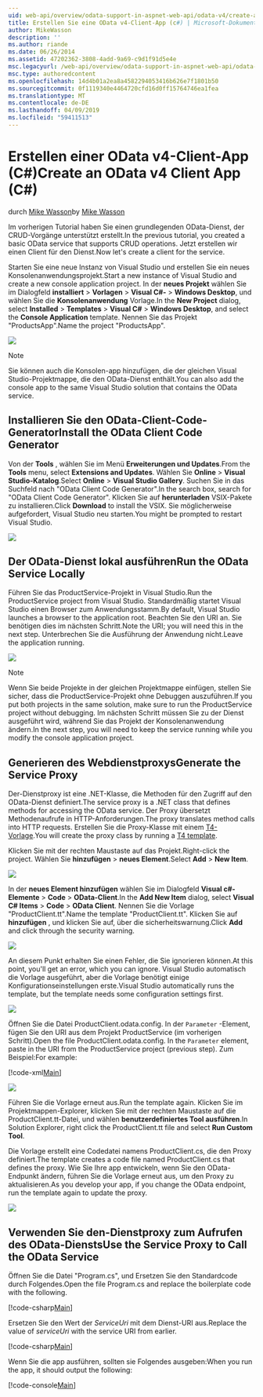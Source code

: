 ```yaml
---
uid: web-api/overview/odata-support-in-aspnet-web-api/odata-v4/create-an-odata-v4-client-app
title: Erstellen Sie eine OData v4-Client-App (c#) | Microsoft-Dokumentation
author: MikeWasson
description: ''
ms.author: riande
ms.date: 06/26/2014
ms.assetid: 47202362-3808-4add-9a69-c9d1f91d5e4e
msc.legacyurl: /web-api/overview/odata-support-in-aspnet-web-api/odata-v4/create-an-odata-v4-client-app
msc.type: authoredcontent
ms.openlocfilehash: 14d4b01a2ea8a4582294053416b626e7f1801b50
ms.sourcegitcommit: 0f1119340e4464720cfd16d0ff15764746ea1fea
ms.translationtype: MT
ms.contentlocale: de-DE
ms.lasthandoff: 04/09/2019
ms.locfileid: "59411513"
---
```

# <a name="create-an-odata-v4-client-app-c"></a><span data-ttu-id="5700b-102">Erstellen einer OData v4-Client-App (C#)</span><span class="sxs-lookup"><span data-stu-id="5700b-102">Create an OData v4 Client App (C#)</span></span>

<span data-ttu-id="5700b-103">durch [Mike Wasson](https://github.com/MikeWasson)</span><span class="sxs-lookup"><span data-stu-id="5700b-103">by [Mike Wasson](https://github.com/MikeWasson)</span></span>

<span data-ttu-id="5700b-104">Im vorherigen Tutorial haben Sie einen grundlegenden OData-Dienst, der CRUD-Vorgänge unterstützt erstellt.</span><span class="sxs-lookup"><span data-stu-id="5700b-104">In the previous tutorial, you created a basic OData service that supports CRUD operations.</span></span> <span data-ttu-id="5700b-105">Jetzt erstellen wir einen Client für den Dienst.</span><span class="sxs-lookup"><span data-stu-id="5700b-105">Now let's create a client for the service.</span></span>

<span data-ttu-id="5700b-106">Starten Sie eine neue Instanz von Visual Studio und erstellen Sie ein neues Konsolenanwendungsprojekt.</span><span class="sxs-lookup"><span data-stu-id="5700b-106">Start a new instance of Visual Studio and create a new console application project.</span></span> <span data-ttu-id="5700b-107">In der **neues Projekt** wählen Sie im Dialogfeld **installiert** &gt; **Vorlagen** &gt; **Visual C#-** &gt; **Windows Desktop**, und wählen Sie die **Konsolenanwendung** Vorlage.</span><span class="sxs-lookup"><span data-stu-id="5700b-107">In the **New Project** dialog, select **Installed** &gt; **Templates** &gt; **Visual C#** &gt; **Windows Desktop**, and select the **Console Application** template.</span></span> <span data-ttu-id="5700b-108">Nennen Sie das Projekt &quot;ProductsApp&quot;.</span><span class="sxs-lookup"><span data-stu-id="5700b-108">Name the project &quot;ProductsApp&quot;.</span></span>

![](create-an-odata-v4-client-app/_static/image1.png)

> [!NOTE]
> <span data-ttu-id="5700b-109">Sie können auch die Konsolen-app hinzufügen, die der gleichen Visual Studio-Projektmappe, die den OData-Dienst enthält.</span><span class="sxs-lookup"><span data-stu-id="5700b-109">You can also add the console app to the same Visual Studio solution that contains the OData service.</span></span>


## <a name="install-the-odata-client-code-generator"></a><span data-ttu-id="5700b-110">Installieren Sie den OData-Client-Code-Generator</span><span class="sxs-lookup"><span data-stu-id="5700b-110">Install the OData Client Code Generator</span></span>

<span data-ttu-id="5700b-111">Von der **Tools** , wählen Sie im Menü **Erweiterungen und Updates**.</span><span class="sxs-lookup"><span data-stu-id="5700b-111">From the **Tools** menu, select **Extensions and Updates**.</span></span> <span data-ttu-id="5700b-112">Wählen Sie **Online** &gt; **Visual Studio-Katalog**.</span><span class="sxs-lookup"><span data-stu-id="5700b-112">Select **Online** &gt; **Visual Studio Gallery**.</span></span> <span data-ttu-id="5700b-113">Suchen Sie in das Suchfeld nach &quot;OData Client Code Generator&quot;.</span><span class="sxs-lookup"><span data-stu-id="5700b-113">In the search box, search for &quot;OData Client Code Generator&quot;.</span></span> <span data-ttu-id="5700b-114">Klicken Sie auf **herunterladen** VSIX-Pakete zu installieren.</span><span class="sxs-lookup"><span data-stu-id="5700b-114">Click **Download** to install the VSIX.</span></span> <span data-ttu-id="5700b-115">Sie möglicherweise aufgefordert, Visual Studio neu starten.</span><span class="sxs-lookup"><span data-stu-id="5700b-115">You might be prompted to restart Visual Studio.</span></span>

[![](create-an-odata-v4-client-app/_static/image3.png)](create-an-odata-v4-client-app/_static/image2.png)

## <a name="run-the-odata-service-locally"></a><span data-ttu-id="5700b-116">Der OData-Dienst lokal ausführen</span><span class="sxs-lookup"><span data-stu-id="5700b-116">Run the OData Service Locally</span></span>

<span data-ttu-id="5700b-117">Führen Sie das ProductService-Projekt in Visual Studio.</span><span class="sxs-lookup"><span data-stu-id="5700b-117">Run the ProductService project from Visual Studio.</span></span> <span data-ttu-id="5700b-118">Standardmäßig startet Visual Studio einen Browser zum Anwendungsstamm.</span><span class="sxs-lookup"><span data-stu-id="5700b-118">By default, Visual Studio launches a browser to the application root.</span></span> <span data-ttu-id="5700b-119">Beachten Sie den URI an. Sie benötigen dies im nächsten Schritt.</span><span class="sxs-lookup"><span data-stu-id="5700b-119">Note the URI; you will need this in the next step.</span></span> <span data-ttu-id="5700b-120">Unterbrechen Sie die Ausführung der Anwendung nicht.</span><span class="sxs-lookup"><span data-stu-id="5700b-120">Leave the application running.</span></span>

![](create-an-odata-v4-client-app/_static/image4.png)

> [!NOTE]
> <span data-ttu-id="5700b-121">Wenn Sie beide Projekte in der gleichen Projektmappe einfügen, stellen Sie sicher, dass die ProductService-Projekt ohne Debuggen auszuführen.</span><span class="sxs-lookup"><span data-stu-id="5700b-121">If you put both projects in the same solution, make sure to run the ProductService project without debugging.</span></span> <span data-ttu-id="5700b-122">Im nächsten Schritt müssen Sie zu der Dienst ausgeführt wird, während Sie das Projekt der Konsolenanwendung ändern.</span><span class="sxs-lookup"><span data-stu-id="5700b-122">In the next step, you will need to keep the service running while you modify the console application project.</span></span>


## <a name="generate-the-service-proxy"></a><span data-ttu-id="5700b-123">Generieren des Webdienstproxys</span><span class="sxs-lookup"><span data-stu-id="5700b-123">Generate the Service Proxy</span></span>

<span data-ttu-id="5700b-124">Der-Dienstproxy ist eine .NET-Klasse, die Methoden für den Zugriff auf den OData-Dienst definiert.</span><span class="sxs-lookup"><span data-stu-id="5700b-124">The service proxy is a .NET class that defines methods for accessing the OData service.</span></span> <span data-ttu-id="5700b-125">Der Proxy übersetzt Methodenaufrufe in HTTP-Anforderungen.</span><span class="sxs-lookup"><span data-stu-id="5700b-125">The proxy translates method calls into HTTP requests.</span></span> <span data-ttu-id="5700b-126">Erstellen Sie die Proxy-Klasse mit einem [T4-Vorlage](https://msdn.microsoft.com/library/bb126445.aspx).</span><span class="sxs-lookup"><span data-stu-id="5700b-126">You will create the proxy class by running a [T4 template](https://msdn.microsoft.com/library/bb126445.aspx).</span></span>

<span data-ttu-id="5700b-127">Klicken Sie mit der rechten Maustaste auf das Projekt.</span><span class="sxs-lookup"><span data-stu-id="5700b-127">Right-click the project.</span></span> <span data-ttu-id="5700b-128">Wählen Sie **hinzufügen** &gt; **neues Element**.</span><span class="sxs-lookup"><span data-stu-id="5700b-128">Select **Add** &gt; **New Item**.</span></span>

![](create-an-odata-v4-client-app/_static/image5.png)

<span data-ttu-id="5700b-129">In der **neues Element hinzufügen** wählen Sie im Dialogfeld **Visual c#-Elemente** &gt; **Code** &gt; **OData-Client**.</span><span class="sxs-lookup"><span data-stu-id="5700b-129">In the **Add New Item** dialog, select **Visual C# Items** &gt; **Code** &gt; **OData Client**.</span></span> <span data-ttu-id="5700b-130">Nennen Sie die Vorlage &quot;ProductClient.tt&quot;.</span><span class="sxs-lookup"><span data-stu-id="5700b-130">Name the template &quot;ProductClient.tt&quot;.</span></span> <span data-ttu-id="5700b-131">Klicken Sie auf **hinzufügen** , und klicken Sie auf, über die sicherheitswarnung.</span><span class="sxs-lookup"><span data-stu-id="5700b-131">Click **Add** and click through the security warning.</span></span>

[![](create-an-odata-v4-client-app/_static/image7.png)](create-an-odata-v4-client-app/_static/image6.png)

<span data-ttu-id="5700b-132">An diesem Punkt erhalten Sie einen Fehler, die Sie ignorieren können.</span><span class="sxs-lookup"><span data-stu-id="5700b-132">At this point, you'll get an error, which you can ignore.</span></span> <span data-ttu-id="5700b-133">Visual Studio automatisch die Vorlage ausgeführt, aber die Vorlage benötigt einige Konfigurationseinstellungen erste.</span><span class="sxs-lookup"><span data-stu-id="5700b-133">Visual Studio automatically runs the template, but the template needs some configuration settings first.</span></span>

[![](create-an-odata-v4-client-app/_static/image9.png)](create-an-odata-v4-client-app/_static/image8.png)

<span data-ttu-id="5700b-134">Öffnen Sie die Datei ProductClient.odata.config. In der `Parameter` -Element, fügen Sie den URI aus dem Projekt ProductService (im vorherigen Schritt).</span><span class="sxs-lookup"><span data-stu-id="5700b-134">Open the file ProductClient.odata.config. In the `Parameter` element, paste in the URI from the ProductService project (previous step).</span></span> <span data-ttu-id="5700b-135">Zum Beispiel:</span><span class="sxs-lookup"><span data-stu-id="5700b-135">For example:</span></span>

[!code-xml[Main](create-an-odata-v4-client-app/samples/sample1.xml)]

[![](create-an-odata-v4-client-app/_static/image11.png)](create-an-odata-v4-client-app/_static/image10.png)

<span data-ttu-id="5700b-136">Führen Sie die Vorlage erneut aus.</span><span class="sxs-lookup"><span data-stu-id="5700b-136">Run the template again.</span></span> <span data-ttu-id="5700b-137">Klicken Sie im Projektmappen-Explorer, klicken Sie mit der rechten Maustaste auf die ProductClient.tt-Datei, und wählen **benutzerdefiniertes Tool ausführen**.</span><span class="sxs-lookup"><span data-stu-id="5700b-137">In Solution Explorer, right click the ProductClient.tt file and select **Run Custom Tool**.</span></span>

<span data-ttu-id="5700b-138">Die Vorlage erstellt eine Codedatei namens ProductClient.cs, die den Proxy definiert.</span><span class="sxs-lookup"><span data-stu-id="5700b-138">The template creates a code file named ProductClient.cs that defines the proxy.</span></span> <span data-ttu-id="5700b-139">Wie Sie Ihre app entwickeln, wenn Sie den OData-Endpunkt ändern, führen Sie die Vorlage erneut aus, um den Proxy zu aktualisieren.</span><span class="sxs-lookup"><span data-stu-id="5700b-139">As you develop your app, if you change the OData endpoint, run the template again to update the proxy.</span></span>

![](create-an-odata-v4-client-app/_static/image12.png)

## <a name="use-the-service-proxy-to-call-the-odata-service"></a><span data-ttu-id="5700b-140">Verwenden Sie den-Dienstproxy zum Aufrufen des OData-Diensts</span><span class="sxs-lookup"><span data-stu-id="5700b-140">Use the Service Proxy to Call the OData Service</span></span>

<span data-ttu-id="5700b-141">Öffnen Sie die Datei "Program.cs", und Ersetzen Sie den Standardcode durch Folgendes.</span><span class="sxs-lookup"><span data-stu-id="5700b-141">Open the file Program.cs and replace the boilerplate code with the following.</span></span>

[!code-csharp[Main](create-an-odata-v4-client-app/samples/sample2.cs)]

<span data-ttu-id="5700b-142">Ersetzen Sie den Wert der *ServiceUri* mit dem Dienst-URI aus.</span><span class="sxs-lookup"><span data-stu-id="5700b-142">Replace the value of *serviceUri* with the service URI from earlier.</span></span>

[!code-csharp[Main](create-an-odata-v4-client-app/samples/sample3.cs)]

<span data-ttu-id="5700b-143">Wenn Sie die app ausführen, sollten sie Folgendes ausgeben:</span><span class="sxs-lookup"><span data-stu-id="5700b-143">When you run the app, it should output the following:</span></span>

[!code-console[Main](create-an-odata-v4-client-app/samples/sample4.cmd)]
